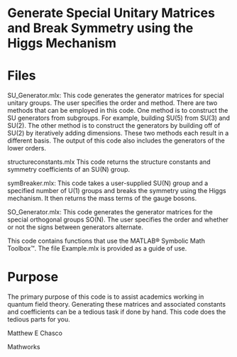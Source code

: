 # Generate Special Unitary Matrices and Break Symmetry using the Higgs Mechanism

# Files
SU_Generator.mlx:
This code generates the generator matrices for special unitary groups. The user specifies the order and method.
There are two methods that can be employed in this code. One method is to construct the SU generators from subgroups. For example, building SU(5) from SU(3) and SU(2). The other method is to construct the generators by building off of SU(2) by iteratively adding dimensions. These two methods each result in a different basis. The output of this code also includes the generators of the lower orders.

structureconstants.mlx
This code returns the structure constants and symmetry coefficients of an SU(N) group.

symBreaker.mlx:
This code takes a user-supplied SU(N) group and a specified number of U(1) groups and breaks the symmetry using the Higgs mechanism. It then returns the mass terms of the gauge bosons.

SO_Generator.mlx:
This code generates the generator matrices for the special orthogonal groups SO(N). The user specifies the order and whether or not the signs between generators alternate.

This code contains functions that use the MATLAB® Symbolic Math Toolbox™.
The file Example.mlx is provided as a guide of use.

# Purpose
The primary purpose of this code is to assist academics working in quantum field theory. Generating these matrices and associated constants and coefficients can be a tedious task if done by hand. This code does the tedious parts for you.

Matthew E Chasco

Mathworks
